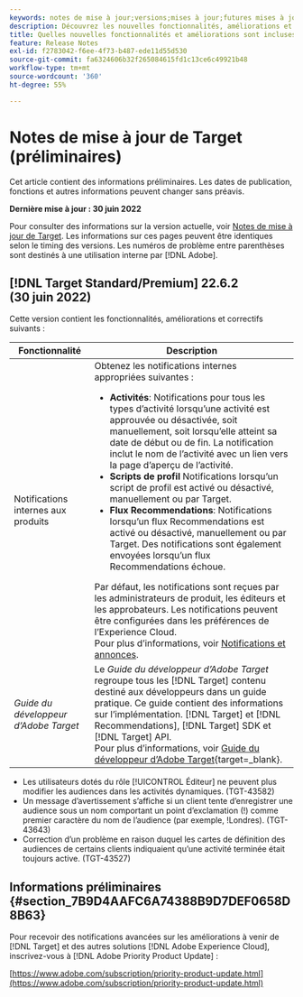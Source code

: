 ```yaml
---
keywords: notes de mise à jour;versions;mises à jour;futures mises à jour;améliorations;nouvelles fonctionnalités;correctifs;préliminaire
description: Découvrez les nouvelles fonctionnalités, améliorations et correctifs de la prochaine version d’Adobe Target, notamment les SDK, les API et les bibliothèques JavaScript.
title: Quelles nouvelles fonctionnalités et améliorations sont incluses dans la prochaine version ?
feature: Release Notes
exl-id: f2783042-f6ee-4f73-b487-ede11d55d530
source-git-commit: fa6324606b32f265084615fd1c13ce6c49921b48
workflow-type: tm+mt
source-wordcount: '360'
ht-degree: 55%

---
```


# Notes de mise à jour de Target (préliminaires)

Cet article contient des informations préliminaires. Les dates de publication, fonctions et autres informations peuvent changer sans préavis.

**Dernière mise à jour : 30 juin 2022**

Pour consulter des informations sur la version actuelle, voir [Notes de mise à jour de Target](release-notes.md). Les informations sur ces pages peuvent être identiques selon le timing des versions. Les numéros de problème entre parenthèses sont destinés à une utilisation interne par [!DNL Adobe].

## [!DNL Target Standard/Premium] 22.6.2 (30 juin 2022)

Cette version contient les fonctionnalités, améliorations et correctifs suivants :

| Fonctionnalité | Description |
| --- | ---  |
| Notifications internes aux produits | Obtenez les notifications internes appropriées suivantes :<ul><li>**Activités**: Notifications pour tous les types d’activité lorsqu’une activité est approuvée ou désactivée, soit manuellement, soit lorsqu’elle atteint sa date de début ou de fin. La notification inclut le nom de l’activité avec un lien vers la page d’aperçu de l’activité.</li><li>**Scripts de profil** Notifications lorsqu’un script de profil est activé ou désactivé, manuellement ou par Target.</li><li>**Flux Recommendations**: Notifications lorsqu’un flux Recommendations est activé ou désactivé, manuellement ou par Target. Des notifications sont également envoyées lorsqu’un flux Recommendations échoue.</li></ul> Par défaut, les notifications sont reçues par les administrateurs de produit, les éditeurs et les approbateurs. Les notifications peuvent être configurées dans les préférences de l’Experience Cloud.<br>Pour plus d’informations, voir [Notifications et annonces](/help/main/c-intro/understand-the-target-ui.md#notifications-announcements). |
| *Guide du développeur d’Adobe Target* | Le *Guide du développeur d’Adobe Target* regroupe tous les [!DNL Target] contenu destiné aux développeurs dans un guide pratique. Ce guide contient des informations sur l’implémentation. [!DNL Target] et [!DNL Recommendations], [!DNL Target] SDK et [!DNL Target] API.<br>Pour plus d’informations, voir [Guide du développeur d’Adobe Target](https://developer.adobe.com/target/){target=_blank}. |

* Les utilisateurs dotés du rôle [!UICONTROL Éditeur] ne peuvent plus modifier les audiences dans les activités dynamiques. (TGT-43582)
* Un message d’avertissement s’affiche si un client tente d’enregistrer une audience sous un nom comportant un point d’exclamation (!) comme premier caractère du nom de l’audience (par exemple, !Londres). (TGT-43643)
* Correction d’un problème en raison duquel les cartes de définition des audiences de certains clients indiquaient qu’une activité terminée était toujours active. (TGT-43527)

## Informations préliminaires {#section_7B9D4AAFC6A74388B9D7DEF0658D8B63}

Pour recevoir des notifications avancées sur les améliorations à venir de [!DNL Target] et des autres solutions [!DNL Adobe Experience Cloud], inscrivez-vous à [!DNL Adobe Priority Product Update] :

[https://www.adobe.com/subscription/priority-product-update.html](https://www.adobe.com/subscription/priority-product-update.html)
